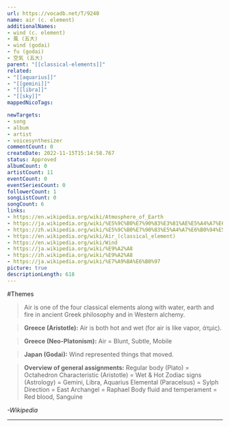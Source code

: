 ```yaml
---
url: https://vocadb.net/T/9240
name: air (c. element)
additionalNames: 
- wind (c. element)
- 風 (五大)
- wind (godai)
- fu (godai)
- 空気 (五大)
parent: "[[classical-elements]]"
related:
- "[[aquarius]]"
- "[[gemini]]"
- "[[libra]]"
- "[[sky]]"
mappedNicoTags:

newTargets:
- song
- album
- artist
- voicesynthesizer
commentCount: 0
createDate: 2022-11-15T15:14:58.767
status: Approved
albumCount: 0
artistCount: 11
eventCount: 0
eventSeriesCount: 0
followerCount: 1
songListCount: 0
songCount: 6
links: 
- https://en.wikipedia.org/wiki/Atmosphere_of_Earth
- https://ja.wikipedia.org/wiki/%E5%9C%B0%E7%90%83%E3%81%AE%E5%A4%A7%E6%B0%97
- https://zh.wikipedia.org/wiki/%E5%9C%B0%E7%90%83%E5%A4%A7%E6%B0%94%E5%B1%82
- https://en.wikipedia.org/wiki/Air_(classical_element)
- https://en.wikipedia.org/wiki/Wind
- https://ja.wikipedia.org/wiki/%E9%A2%A8
- https://zh.wikipedia.org/wiki/%E9%A2%A8
- https://ja.wikipedia.org/wiki/%E7%A9%BA%E6%B0%97
picture: true
descriptionLength: 618
---
```


#Themes

>Air is one of the four classical elements along with water, earth and fire in ancient Greek philosophy and in Western alchemy.

>**Greece (Aristotle):**
Air is both hot and wet (for air is like vapor, ἀτμὶς).

>**Greece (Neo-Platonism):**
Air = Blunt, Subtle, Mobile

>**Japan (Godai):**
Wind represented things that moved.

>**Overview of general assignments:**
Regular body (Plato) = Octahedron
Characteristic (Aristotle) = Wet & Hot
Zodiac signs (Astrology) = Gemini, Libra, Aquarius
Elemental (Paracelsus) = Sylph
Direction = East
Archangel = Raphael
Body fluid and temperament = Red blood, Sanguine

*-Wikipedia*

---

